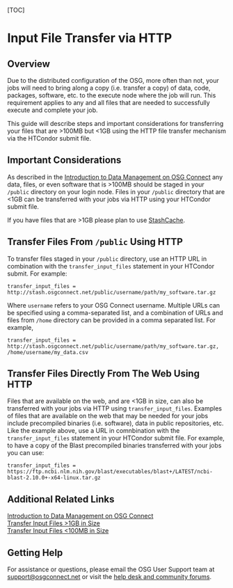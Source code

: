 [title]: - "Transfer Input Files >100MB In Size"

[TOC] 

# Input File Transfer via HTTP

## Overview

Due to the distributed configuration of the OSG, more often than not, your 
jobs will need to bring along a copy (i.e. transfer a copy) of data, code, 
packages, software, etc. to the execute node where the job will run. This 
requirement applies to any and all files that are needed to successfully 
execute and complete your job.

This guide will describe steps and important considerations for transferring 
your files that are >100MB but <1GB using the HTTP file transfer mechanism via 
the HTCondor submit file.

## Important Considerations

As described in the [Introduction to Data Management on OSG Connect](https://support.opensciencegrid.org/support/solutions/articles/12000002985) 
any data, files, or even software that is >100MB should be staged in your 
`/public` directory on your login node. Files in your `/public` directory 
that are <1GB can be transferred with your jobs via HTTP using your HTCondor submit file.

If you have files that are >1GB please plan to use 
[StashCache](https://support.opensciencegrid.org/support/solutions/articles/12000002775).

## Transfer Files From `/public` Using HTTP

To transfer files staged in your `/public` directory, use an HTTP URL in 
combination with the `transfer_input_files` statement in your HTCondor submit. 
For example:

	transfer_input_files = http://stash.osgconnect.net/public/username/path/my_software.tar.gz

Where `username` refers to your OSG Connect username. Multiple URLs can 
be specified using a comma-separated list, and a combination of URLs and 
files from `/home` directory can be provided in a comma separated list. For example,

	transfer_input_files = http://stash.osgconnect.net/public/username/path/my_software.tar.gz, /home/username/my_data.csv

## Transfer Files Directly From The Web Using HTTP

Files that are available on the web, and are <1GB in size, can also be 
transferred with your jobs via HTTP using `transfer_input_files`. Examples 
of files that are available on the web that may be needed for your jobs 
include precompiled binaries (i.e. software), data in public repositories, 
etc. Like the example above, use a URL in comnbination with the 
`transfer_input_files` statement in your HTCondor submit file. For 
example, to have a copy of the Blast precompiled binaries transferred 
with your jobs you can use: 

	transfer_input_files = https://ftp.ncbi.nlm.nih.gov/blast/executables/blast+/LATEST/ncbi-blast-2.10.0+-x64-linux.tar.gz

## Additional Related Links

[Introduction to Data Management on OSG Connect](https://support.opensciencegrid.org/support/solutions/articles/12000002985)   
[Transfer Input Files >1GB in Size](https://support.opensciencegrid.org/support/solutions/articles/12000002775)   
[Transfer Input Files \<100MB in Size](https://support.opensciencegrid.org/support/solutions/articles/5000639787)

## Getting Help

For assistance or questions, please email the OSG User Support team  at [support@osgconnect.net](mailto:support@osgconnect.net) or visit the [help desk and community forums](http://support.opensciencegrid.org).

